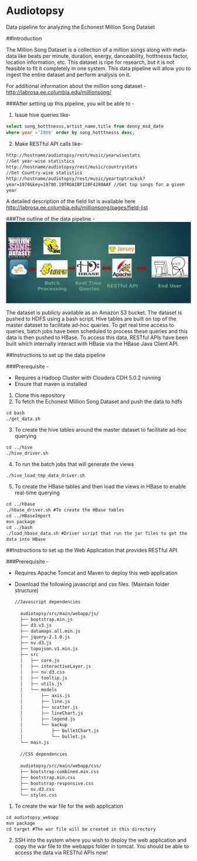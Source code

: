 Audiotopsy
==========================

Data pipeline for analyzing the Echonest Million Song Dataset

##Introduction

The Million Song Dataset is a collection of a million songs along with meta-data like beats per minute, duration, energy, danceability, hotttnesss factor, location information, etc. This dataset is ripe for research, but it is not feasible to fit it completely in one system. This data pipeline will allow you to ingest the entire dataset and perform analysis on it.

For additional information about the million song dataset - 
http://labrosa.ee.columbia.edu/millionsong/

###After setting up this pipeline, you will be able to - 

1. Issue hive queries like- 

  ```sql
  select song_hotttnesss,artist_name,title from denny_msd_date 
  where year ='2009' order by song_hotttnesss desc;
  ```

2. Make RESTful API calls like-

  ```
  http://hostname/audiotopsy/rest/music/yearwisestats 						//Get year-wise statistics
  http://hostname/audiotopsy/rest/music/countrystats 						//Get Country-wise statistics
  http://hostname/audiotopsy/rest/music/yeartoptracksk?year=1970&key=19700.19TROAIBP128F4280AAF //Get top songs for a given year
  ```
A detailed description of the field list is available here http://labrosa.ee.columbia.edu/millionsong/pages/field-list

###The outline of the data pipeline - 
![alt tag](img/data_pipeline.jpg "Data Pipeline")

The dataset is publicly available as an Amazon S3 bucket. The dataset is pushed to HDFS using a bash script. Hive tables are built on top of the master dataset to facilitate ad-hoc queries. To get real time access to queries, batch jobs have been scheduled to process these queries and this data is then pushed to HBase. To access this data, RESTful APIs have been built which internally interact with HBase via the HBase Java Client API.

##Instructions to set up the data pipeline

###Prerequisite - 
- Requires a Hadoop Cluster with Cloudera CDH 5.0.2 running
- Ensure that maven is installed


1. Clone this repository
2. To fetch the Echonest Million Song Dataset and push the data to hdfs

  ```shell
  cd bash
  ./get_data.sh
  ```
3. To create the hive tables around the master dataset to facilitate ad-hoc querying

  ```shell
  cd ../hive
  ./hive_driver.sh
  ```

4. To run the batch jobs that will generate the views

  ```shell
  ./hive_load_tmp_data_driver.sh
  ```

5. To create the HBase tables and then load the views in HBase to enable real-time querying

  ```shell
  cd ../hbase
  ./hbase_driver.sh #To create the HBase tables
  cd ../HBaseImport
  mvn package
  cd ../bash
  ./load_hbase_data.sh #Driver script that run the jar files to get the data into HBase
  ```

##Instructions to set up the Web Application that provides RESTful API

###Prerequisite - 
- Requires Apache Tomcat and Maven to deploy this web application
- Download the following javascript and css files. (Maintain folder structure)

  ```
  //Javascript dependencies

	audiotopsy/src/main/webapp/js/
	├── bootstrap.min.js
	├── d3.v3.js
	├── datamaps.all.min.js
	├── jquery-2.1.0.js
	├── nv.d3.js
	├── topojson.v1.min.js
	├── src
	│   ├── core.js
	│   ├── interactiveLayer.js
	│   ├── nv.d3.css
	│   ├── tooltip.js
	│   ├── utils.js
	│   └── models
	│       ├── axis.js
	│       ├── line.js
	│       ├── scatter.js
	│       ├── lineChart.js
	│       ├── legend.js
	│       └── backup
	│           ├── bulletChart.js
	│           └── bullet.js
	└── main.js

	//CSS dependencies

	audiotopsy/src/main/webapp/css/
	├── bootstrap-combined.min.css
	├── bootstrap.min.css
	├── bootstrap-responsive.css
	├── nv.d3.css
	└── styles.css
  ```


1. To create the war file for the web application
  
  ```shell
  cd audiotopsy_webapp
  mvn package
  cd target #The war file will be created in this directory
  ```

2. SSH into the system where you wish to deploy the web application and copy the war file to the webapps folder in tomcat. You should be able to access the data via RESTful APIs now!







